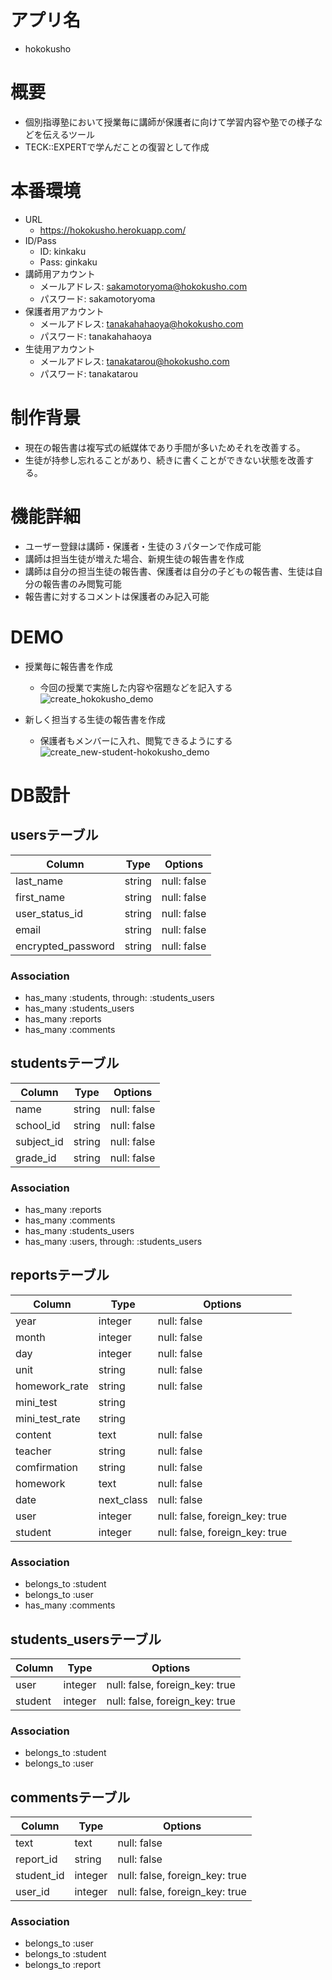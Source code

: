 # アプリ名
- hokokusho

# 概要
- 個別指導塾において授業毎に講師が保護者に向けて学習内容や塾での様子などを伝えるツール
- TECK::EXPERTで学んだことの復習として作成

# 本番環境
- URL
  - https://hokokusho.herokuapp.com/
- ID/Pass   
  - ID: kinkaku
  - Pass: ginkaku
- 講師用アカウント
  - メールアドレス: sakamotoryoma@hokokusho.com
  - パスワード: sakamotoryoma
- 保護者用アカウント
  - メールアドレス: tanakahahaoya@hokokusho.com
  - パスワード: tanakahahaoya
- 生徒用アカウント
  - メールアドレス: tanakatarou@hokokusho.com
  - パスワード: tanakatarou

# 制作背景
- 現在の報告書は複写式の紙媒体であり手間が多いためそれを改善する。
- 生徒が持参し忘れることがあり、続きに書くことができない状態を改善する。

# 機能詳細
- ユーザー登録は講師・保護者・生徒の３パターンで作成可能
- 講師は担当生徒が増えた場合、新規生徒の報告書を作成
- 講師は自分の担当生徒の報告書、保護者は自分の子どもの報告書、生徒は自分の報告書のみ閲覧可能
- 報告書に対するコメントは保護者のみ記入可能

# DEMO
- 授業毎に報告書を作成
  - 今回の授業で実施した内容や宿題などを記入する
![create_hokokusho_demo](https://user-images.githubusercontent.com/57008698/79242868-cfdd8800-7eaf-11ea-9965-2c464de3e28c.gif)

- 新しく担当する生徒の報告書を作成
  - 保護者もメンバーに入れ、閲覧できるようにする
![create_new-student-hokokusho_demo](https://user-images.githubusercontent.com/57008698/79251412-108ece80-7ebb-11ea-820a-f39ffe5f3e36.gif)



# DB設計
## usersテーブル
|Column|Type|Options|
|------|----|-------|
|last_name|string|null: false|
|first_name|string|null: false|
|user_status_id|string|null: false|
|email|string|null: false|
|encrypted_password|string|null: false|
### Association
- has_many :students,  through:  :students_users
- has_many :students_users
- has_many :reports
- has_many :comments

## studentsテーブル
|Column|Type|Options|
|------|----|-------|
|name|string|null: false|
|school_id|string|null: false|
|subject_id|string|null: false|
|grade_id|string|null: false|
### Association
- has_many :reports
- has_many :comments
- has_many :students_users
- has_many :users,  through:  :students_users

## reportsテーブル
|Column|Type|Options|
|------|----|-------|
|year|integer|null: false|
|month|integer|null: false|
|day|integer|null: false|
|unit|string|null: false|
|homework_rate|string|null: false|
|mini_test|string|
|mini_test_rate|string|
|content|text|null: false|
|teacher|string|null: false|
|comfirmation|string|null: false|
|homework|text|null: false|
|date|next_class|null: false|
|user|integer|null: false, foreign_key: true|
|student|integer|null: false, foreign_key: true|
### Association
- belongs_to :student
- belongs_to :user
- has_many :comments

## students_usersテーブル
|Column|Type|Options|
|------|----|-------|
|user|integer|null: false, foreign_key: true|
|student|integer|null: false, foreign_key: true|
### Association
- belongs_to :student
- belongs_to :user

## commentsテーブル
|Column|Type|Options|
|------|----|-------|
|text|text|null: false|
|report_id|string|null: false|
|student_id|integer|null: false, foreign_key: true|
|user_id|integer|null: false, foreign_key: true|
### Association
- belongs_to :user
- belongs_to :student
- belongs_to :report